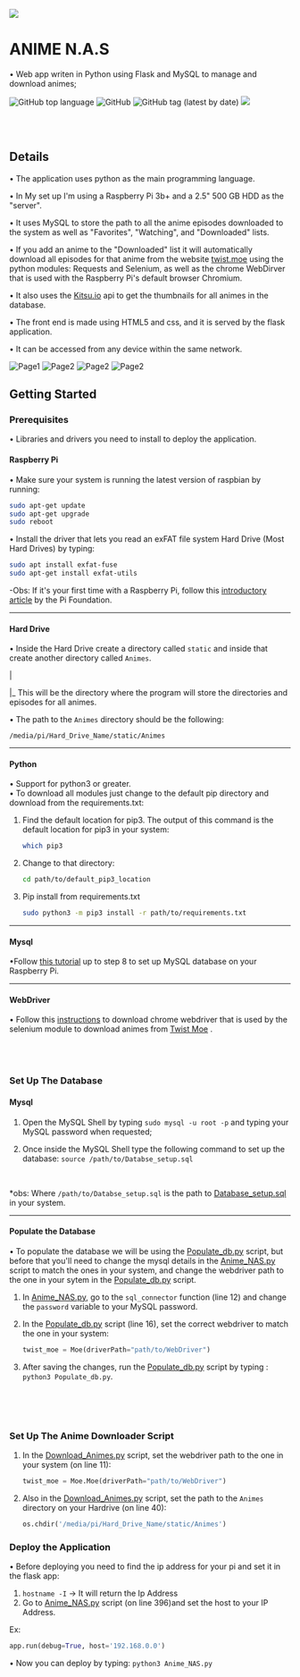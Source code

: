![](images/GthubLogo.png)
# ANIME N.A.S

• Web app writen in Python using Flask and MySQL to manage and download animes;

![GitHub top language](https://img.shields.io/github/languages/top/Pedro4064/Anime-NAS)
![GitHub](https://img.shields.io/github/license/Pedro4064/Anime-NAS)
![GitHub tag (latest by date)](https://img.shields.io/github/v/tag/Pedro4064/Anime-NAS)
![](https://tokei.rs/b1/github/Pedro4064/Anime-NAS)



</br>


</br>




## Details

• The application uses python as the main programming language.

• In My set up I'm using a  Raspberry Pi 3b+ and a 2.5" 500 GB HDD as the "server".

• It uses MySQL to store the path to all the anime episodes downloaded to the system as well as  "Favorites", "Watching", and "Downloaded" lists.

• If you add an anime to the "Downloaded" list it will automatically download all episodes for that anime from the website [twist.moe](https://twist.moe/) using the python modules: Requests and Selenium, as well as the chrome WebDirver that is used with the Raspberry Pi's default browser Chromium.

• It also uses the  [Kitsu.io](https://kitsu.docs.apiary.io/) api to get the thumbnails for all animes in the database.

• The front end is made using HTML5 and css, and it is served by the flask application. 

• It can be accessed from any device within the same network.

![Page1](images/Page1.png)
![Page2](images/Page2.png)
![Page2](images/Page3.png)
![Page2](images/Page4.png)


## Getting Started

### Prerequisites
• Libraries and drivers you need to install to deploy the application.
#### Raspberry Pi

• Make sure your system is running the latest version of raspbian by running:

```bash
sudo apt-get update
sudo apt-get upgrade
sudo reboot
```

• Install the driver that lets you read an exFAT file system Hard Drive (Most Hard Drives) by typing:

```bash
sudo apt install exfat-fuse
sudo apt-get install exfat-utils
 ```
-Obs: If it's your first time with a Raspberry Pi, follow this [introductory article](https://projects.raspberrypi.org/en/projects/raspberry-pi-getting-started) by the Pi Foundation.

---

#### Hard Drive

• Inside the Hard Drive create a directory called `static` and inside that create another directory called `Animes`.

|

|_ This will be the directory where the program will store the directories and episodes for all animes.

• The path to the `Animes` directory should be the following:

`/media/pi/Hard_Drive_Name/static/Animes`

---

#### Python
• Support for python3 or greater.</br>
• To download all modules just change to the default pip directory and download from the requirements.txt:

1. Find the default location for pip3. The output of this command is the default location for pip3 in your system:
   ```bash
   which pip3
   ```
2. Change to that directory:
   ```bash
   cd path/to/default_pip3_location
    ```
3. Pip install from requirements.txt
    ```bash
   sudo python3 -m pip3 install -r path/to/requirements.txt 
   ```

---

#### Mysql
•Follow [this tutorial](https://pimylifeup.com/raspberry-pi-mysql/) up to step 8 to set up MySQL database on your Raspberry Pi.
</br>

---

#### WebDriver
 • Follow this [instructions](https://www.reddit.com/r/selenium/comments/7341wt/success_how_to_run_selenium_chrome_webdriver_on/) to download chrome webdriver that is used by the selenium module to download animes from [Twist Moe](https://twist.moe/) . <br/><br/><br/><br/>

### Set Up The Database

#### Mysql

1. Open the MySQL Shell by typing `sudo mysql -u root -p` and typing your MySQL password when requested;

2. Once inside the MySQL Shell type the following command to set up the database: `source /path/to/Databse_setup.sql`
</br>

*obs: Where `/path/to/Databse_setup.sql` is the path to [Database_setup.sql](Database_setup.sql) in your system.

---

#### Populate the Database

• To populate the database we will be using the [Populate_db.py](Populate_db.py) script, but before that you'll need to change the mysql details in the [Anime_NAS.py](Anime_NAS.py) script to match the ones in your system, and change the webdriver path to the one in your sytem in the [Populate_db.py](Populate_db.py) script.

1. In [Anime_NAS.py](Anime_NAS.py), go to the `sql_connector` function (line 12) and change the `password` variable to your MySQL password.

2. In the [Populate_db.py](Populate_db.py) script (line 16), set the correct webdriver to match the one in your system:

   ```python
   twist_moe = Moe(driverPath="path/to/WebDriver")
   ```

3. After saving the changes, run the [Populate_db.py](Populate_db.py) script by typing : `python3 Populate_db.py`.

<br/>
<br/>
<br/>

### Set Up The Anime Downloader Script

1. In the [Download_Animes.py](Download_Animes.py) script, set the webdriver path to the one in your system (on line 11):

   ```python
   twist_moe = Moe.Moe(driverPath="path/to/WebDriver")
   ```
2. Also in the [Download_Animes.py](Download_Animes.py) script, set the  path to the `Animes` directory on your Hardrive (on line 40):

   ```python
   os.chdir('/media/pi/Hard_Drive_Name/static/Animes')
   ```

### Deploy the Application

• Before deploying you need to find the ip address for your pi and set it in the flask app:
1. `hostname -I` -> It will return the Ip Address
2. Go to [Anime_NAS.py](Anime_NAS.py) script (on line 396)and set the host to your IP Address. 

Ex:

```python
app.run(debug=True, host='192.168.0.0')
```

• Now you can deploy by typing: `python3 Anime_NAS.py`